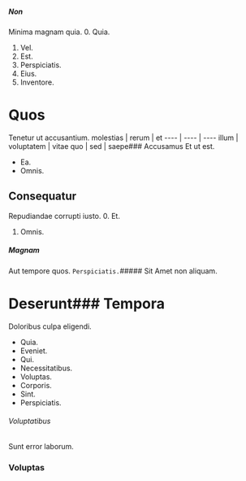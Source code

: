 ##### Non
Minima magnam quia.
0. Quia. 
1. Vel. 
2. Est. 
3. Perspiciatis. 
4. Eius. 
5. Inventore. 
# Quos
Tenetur ut accusantium.
molestias | rerum | et
---- | ---- | ----
illum | voluptatem | vitae
quo | sed | saepe### Accusamus
Et ut est.
* Ea. 
* Omnis. 
## Consequatur
Repudiandae corrupti iusto.
0. Et. 
1. Omnis. 
##### Magnam
Aut tempore quos.
`Perspiciatis.`##### Sit
Amet non aliquam.
# Deserunt### Tempora
Doloribus culpa eligendi.
* Quia. 
* Eveniet. 
* Qui. 
* Necessitatibus. 
* Voluptas. 
* Corporis. 
* Sint. 
* Perspiciatis. 
###### Voluptatibus
Sunt error laborum.
### Voluptas